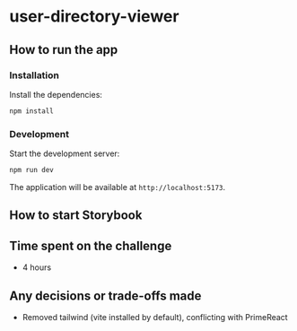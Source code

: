 # user-directory-viewer

## How to run the app

### Installation

Install the dependencies:

```bash
npm install
```

### Development

Start the development server:

```bash
npm run dev
```

The application will be available at `http://localhost:5173`.

## How to start Storybook

## Time spent on the challenge

- 4 hours

## Any decisions or trade-offs made

- Removed tailwind (vite installed by default), conflicting with PrimeReact

